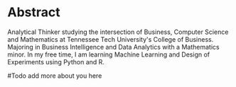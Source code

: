 # Abstract

Analytical Thinker studying the intersection of Business, Computer Science and Mathematics at Tennessee Tech University's College of Business. Majoring in Business Intelligence and Data Analytics with a Mathematics minor. In my free time, I am learning Machine Learning and Design of Experiments using Python and R.

#Todo add more about you here
